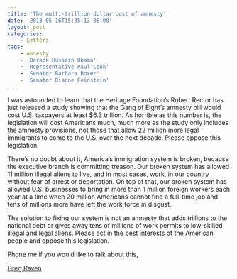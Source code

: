 ```yaml
---
title: 'The multi-trillion dollar cost of amnesty'
date: '2013-05-16T15:35:13-08:00'
layout: post
categories:
    - Letters
tags:
    - amnesty
    - 'Barack Hussein Obama'
    - 'Representative Paul Cook'
    - 'Senator Barbara Boxer'
    - 'Senator Dianne Feinstein'
---
```


I was astounded to learn that the Heritage Foundation’s Robert Rector has just released a study showing that the Gang of Eight’s amnesty bill would cost U.S. taxpayers at least $6.3 trillion. As horrible as this number is, the legislation will cost Americans much, much more as the study only includes the amnesty provisions, not those that allow 22 million more legal immigrants to come to the U.S. over the next decade. Please oppose this legislation.  
  
There’s no doubt about it, America’s immigration system is broken, because the executive branch is committing treason. Our broken system has allowed 11 million illegal aliens to live, and in most cases, work, in our country without fear of arrest or deportation. On top of that, our broken system has allowed U.S. businesses to bring in more than 1 million foreign workers each year at a time when 20 million Americans cannot find a full-time job and tens of millions more have left the work force in disgust.

The solution to fixing our system is not an amnesty that adds trillions to the national debt or gives away tens of millions of work permits to low-skilled illegal and legal aliens. Please act in the best interests of the American people and oppose this legislation.

Phone me if you would like to talk about this,

[Greg Raven](https://www.gregraven.org/)